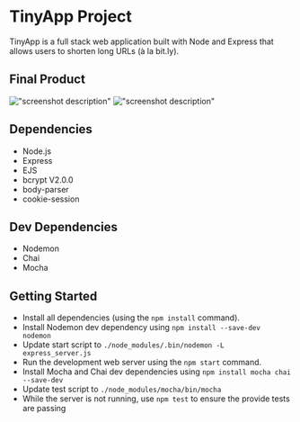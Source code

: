 # TinyApp Project

TinyApp is a full stack web application built with Node and Express that allows users to shorten long URLs (à la bit.ly).

## Final Product

!["screenshot description"](#)
!["screenshot description"](#)

## Dependencies

- Node.js
- Express
- EJS
- bcrypt V2.0.0
- body-parser
- cookie-session

## Dev Dependencies

- Nodemon
- Chai
- Mocha

## Getting Started

- Install all dependencies (using the `npm install` command).
- Install Nodemon dev dependency using `npm install --save-dev nodemon`
- Update start script to `./node_modules/.bin/nodemon -L express_server.js`
- Run the development web server using the `npm start` command.
- Install Mocha and Chai dev dependencies using `npm install mocha chai --save-dev`
- Update test script to `./node_modules/mocha/bin/mocha`
- While the server is not running, use `npm test` to ensure the provide tests are passing